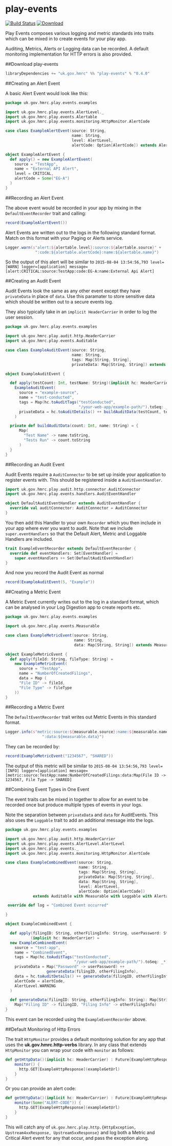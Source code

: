 
play-events
====
[![Build Status](https://travis-ci.org/hmrc/play-events.svg?branch=master)](https://travis-ci.org/hmrc/play-events) [ ![Download](https://api.bintray.com/packages/hmrc/releases/play-events/images/download.svg) ](https://bintray.com/hmrc/releases/play-events/_latestVersion)

Play Events composes various logging and metric standards into traits which can be mixed in to create events for your play app.

Auditing, Metrics, Alerts or Logging data can be recorded. A default monitoring implementation for HTTP errors is also provided.

##Download play-events

```scala
libraryDependencies += "uk.gov.hmrc" %% "play-events" % "0.4.0"
```

##Creating an Alert Event

A basic Alert Event would look like this:

```scala
package uk.gov.hmrc.play.events.examples

import uk.gov.hmrc.play.events.AlertLevel._
import uk.gov.hmrc.play.events.Alertable
import uk.gov.hmrc.play.events.monitoring.HttpMonitor.AlertCode

case class ExampleAlertEvent(source: String,
                             name: String,
                             level: AlertLevel,
                             alertCode: Option[AlertCode]) extends Alertable

object ExampleAlertEvent {
  def apply() = new ExampleAlertEvent(
    source = "TestApp",
    name = "External API Alert",
    level = CRITICAL,
    alertCode = Some("EG-A")
  )
}
```

##Recording an Alert Event

The above event would be recorded in your app by mixing in the `DefaultEventRecorder` trait and calling:

```scala
record(ExampleAlertEvent())
```

Alert Events are written out to the logs in the following standard format. Match on this format with your Paging or Alerts service.
```scala
Logger.warn(s"alert:${alertable.level}:source:${alertable.source}" + 
             ":code:${alertable.alertCode}:name:${alertable.name}")
```

So the output of this alert will be similar to 
```2015-08-04 13:54:56,793 level=[WARN] logger=[application] message=[alert:CRITICAL:source:TestApp:code:EG-A:name:External Api Alert]```

##Creating an Audit Event

Audit Events look the same as any other event except they have ```privateData``` in place of ```data```. 
Use this paramater to store sensitive data which should be written out to a secure events log. 

They also typically take in an ```implicit HeaderCarrier``` in order to log the user session.

```scala
package uk.gov.hmrc.play.events.examples

import uk.gov.hmrc.play.audit.http.HeaderCarrier
import uk.gov.hmrc.play.events.Auditable

case class ExampleAuditEvent(source: String,
                             name: String,
                             tags: Map[String, String],
                             privateData: Map[String, String]) extends Auditable

object ExampleAuditEvent {

  def apply(testCount: Int, testName: String)(implicit hc: HeaderCarrier) =
    ExampleAuditEvent(
      source = "example-source",
      name = "test-conducted",
      tags = Map(hc.toAuditTags("testConducted", 
                                "/your-web-app/example-path/").toSeq: _*),
      privateData = hc.toAuditDetails() ++ buildAuditData(testCount, testName)
    )

  private def buildAuditData(count: Int, name: String) = {
      Map(
        "Test Name" -> name.toString,
        "Tests Run" -> count.toString
      )
  }
}
```

##Recording an Audit Event

Audit Events require a ```AuditConnector``` to be set up inside your application to register events with. 
This should be registered inside a ```AuditEventHandler```. 

```scala
import uk.gov.hmrc.play.audit.http.connector.AuditConnector
import uk.gov.hmrc.play.events.handlers.AuditEventHandler

object DefaultAuditEventHandler extends AuditEventHandler {
  override val auditConnector: AuditConnector = AuditConnector
}
```

You then add this Handler to your own ```Recorder``` which you then include in your app where ever you want to audit.
Note that we include ```super.eventHandlers``` so that the Default Alert, Metric and Loggable Handlers are included.

```scala
trait ExampleEventRecorder extends DefaultEventRecorder {
  override def eventHandlers: Set[EventHandler] = 
    super.eventHandlers ++ Set(DefaultAuditEventHandler)
}
```

And now you record the Audit Event as normal
```scala
record(ExampleAuditEvent(5, "Example"))
```

##Creating a Metric Event

A Metric Event currently writes out to the log in a standard format, which can be analysed in your Log Digestion app 
to create reports etc.

```scala
package uk.gov.hmrc.play.events.examples

import uk.gov.hmrc.play.events.Measurable

case class ExampleMetricEvent(source: String,
                              name: String,
                              data: Map[String, String]) extends Measurable

object ExampleMetricEvent {
  def apply(fileId: String, fileType: String) =
    new ExampleMetricEvent(
      source = "TestApp",
      name = "NumberOfCreatedFilings",
      data = Map (
      "File ID" -> fileId,
      "File Type" -> fileType
    ))
}
```

##Recording a Metric Event

The ```DefaultEventRecorder``` trait writes out Metric Events in this standard format.

```scala
Logger.info(s"metric:source:${measurable.source}:name:${measurable.name}" + 
                ":data:${measurable.data}")
```

They can be recorded by:

```scala
record(ExampleMetricEvent("1234567", "SHARED"))
```

The output of this metric will be similar to 
```2015-08-04 13:54:56,793 level=[INFO] logger=[application] message=[metric:source:TestApp:name:NumberOfCreatedFilings:data:Map(File ID -> 1234567, File Type -> SHARED]```

##Combining Event Types in One Event

The event traits can be mixed in together to allow for an event to be recorded once but produce multiple types of 
events in your logs. 

Note the separation between ```privateData``` and ```data``` for AuditEvents. This also uses the ```Loggable``` trait to
add an additional message into the logs.

```scala
package uk.gov.hmrc.play.events.examples

import uk.gov.hmrc.play.audit.http.HeaderCarrier
import uk.gov.hmrc.play.events.AlertLevel.AlertLevel
import uk.gov.hmrc.play.events._
import uk.gov.hmrc.play.events.monitoring.HttpMonitor.AlertCode

case class ExampleCombinedEvent(source: String,
                                name: String,
                                tags: Map[String, String],
                                privateData: Map[String, String],
                                data: Map[String, String],
                                level: AlertLevel,
                                alertCode: Option[AlertCode])
            extends Auditable with Measurable with Loggable with Alertable {

 override def log = "Combined Event occurred"

}

object ExampleCombinedEvent {

  def apply(filingID: String, otherFilingInfo: String, userPassword: String, alertCode: Option[AlertCode])
           (implicit hc: HeaderCarrier) = 
  new ExampleCombinedEvent(
    source = "test-app",
    name = "CombinedEvent",
    tags = Map(hc.toAuditTags("testConducted", 
                              "/your-web-app/example-path/").toSeq: _*),
    privateData = Map("Password" -> userPassword) ++ 
                  generateData(filingID, otherFilingInfo),
    data = hc.toAuditDetails() ++ generateData(filingID, otherFilingInfo),
    alertCode = alertCode,
    AlertLevel.WARNING
  )

  def generateData(filingID: String, otherFilingInfo: String): Map[String, String] =
    Map("Filing ID" -> filingID, "Filing Info" -> otherFilingInfo)
}
```

This event can be recorded using the ```ExampleEventRecorder``` above.

##Default Monitoring of Http Errors

The trait ```HttpMonitor``` provides a default monitoring solution for any app that uses the **uk.gov.hmrc.http-verbs**
library. In any class that extends ```HttpMonitor``` you can wrap your code with ```monitor``` as follows:

```scala
def getHttpData()(implicit hc: HeaderCarrier) : Future[ExampleHttpResponse] = {
    monitor() {
      http.GET[ExampleHttpResponse](exampleGetUrl)
    }
}
```

Or you can provide an alert code:

```scala
def getHttpData()(implicit hc: HeaderCarrier) : Future[ExampleHttpResponse] = {
    monitor(Some("ALERT-CODE")) {
      http.GET[ExampleHttpResponse](exampleGetUrl)
    }
}
```

This will catch any of ```uk.gov.hmrc.play.http.{HttpException, Upstream4xxResponse, Upstream5xxResponse}``` and log 
both a Metric and Critical Alert event for any that occur, and pass the exception along.
